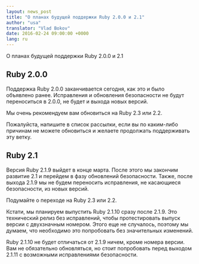```yaml
---
layout: news_post
title: "О планах будущей поддержки Ruby 2.0.0 и 2.1"
author: "usa"
translator: "Vlad Bokov"
date: 2016-02-24 09:00:00 +0000
lang: ru
---
```


О планах будущей поддержки Ruby 2.0.0 и 2.1

## Ruby 2.0.0

Поддержка Ruby 2.0.0 заканчивается сегодня, как это и было объявлено ранее.
Исправления и обновления безопасности не будут переноситься в 2.0.0,
не будет и выхода новых версий.

Мы очень рекомендуем вам обновиться на Ruby 2.3 или 2.2.

Пожалуйста, напишите в список рассылки, если вы по каким-либо причинам
не можете обновиться и желаете продолжать поддерживать эту ветку.

## Ruby 2.1

Версия Ruby 2.1.9 выйдет в конце марта. После этого мы закончим развитие 2.1
и перейдем в фазу обновлений безопасности. Также, после выхода 2.1.9 мы
не будем переносить исправления, не касающиеся безопасности, из новых версий.

Подумайте о переходе на Ruby 2.3 или 2.2.

Кстати, мы планируем выпустить Ruby 2.1.10 сразу после 2.1.9.
Это технический релиз без исправлений, чтобы протестировать выпуск версии
с двухзначным номером. Этого еще не случалось, поэтому мы думаем,
что необходимо это попробовать без значительных изменений.

Ruby 2.1.10 не будет отличаться от 2.1.9 ничем, кроме номера версии.
Вам не обязательно обновляться, но стоит попробовать перед выходом 2.1.11
с возможными исправлениями безопасности.
